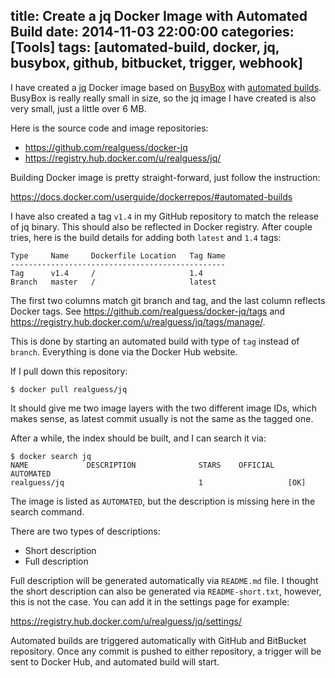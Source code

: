 title: Create a jq Docker Image with Automated Build
date: 2014-11-03 22:00:00
categories: [Tools]
tags: [automated-build, docker, jq, busybox, github, bitbucket, trigger, webhook]
---

I have created a [jq] Docker image based on [BusyBox] with [automated builds]. BusyBox is really really small in size, so the jq image I have created is also very small, just a little over 6 MB.

Here is the source code and image repositories:

- <https://github.com/realguess/docker-jq>
- <https://registry.hub.docker.com/u/realguess/jq/>

Building Docker image is pretty straight-forward, just follow the instruction:

<https://docs.docker.com/userguide/dockerrepos/#automated-builds>

I have also created a tag `v1.4` in my GitHub repository to match the release of jq binary. This should also be reflected in Docker registry. After couple tries, here is the build details for adding both `latest` and `1.4` tags:

```
Type     Name     Dockerfile Location   Tag Name
------------------------------------------------
Tag      v1.4     /                     1.4
Branch   master   /                     latest
```

The first two columns match git branch and tag, and the last column reflects Docker tags. See <https://github.com/realguess/docker-jq/tags> and <https://registry.hub.docker.com/u/realguess/jq/tags/manage/>.

This is done by starting an automated build with type of `tag` instead of `branch`. Everything is done via the Docker Hub website.

If I pull down this repository:

```
$ docker pull realguess/jq
```

It should give me two image layers with the two different image IDs, which makes sense, as latest commit usually is not the same as the tagged one.

After a while, the index should be built, and I can search it via:

```
$ docker search jq
NAME             DESCRIPTION              STARS    OFFICIAL   AUTOMATED
realguess/jq                              1                   [OK]
```

The image is listed as `AUTOMATED`, but the description is missing here in the search command.

There are two types of descriptions:

- Short description
- Full description

Full description will be generated automatically via `README.md` file. I thought the short description can also be generated via `README-short.txt`, however, this is not the case. You can add it in the settings page for example:

<https://registry.hub.docker.com/u/realguess/jq/settings/>

Automated builds are triggered automatically with GitHub and BitBucket repository. Once any commit is pushed to either repository, a trigger will be sent to Docker Hub, and automated build will start.


[jq]: http://stedolan.github.io/jq/
[BusyBox]: https://registry.hub.docker.com/_/busybox/
[Automated Builds]: https://docs.docker.com/docker-hub/builds/
